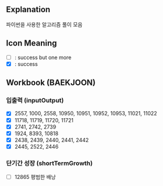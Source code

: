 ## Explanation

파이썬을 사용한 알고리즘 풀이 모음

## Icon Meaning

- [ ] : success but one more
- [x] : success

## Workbook (BAEKJOON)

### 입출력 (inputOutput)

- [x] 2557, 1000, 2558, 10950, 10951, 10952, 10953, 11021, 11022
- [x] 11718, 11719, 11720, 11721
- [x] 2741, 2742, 2739
- [x] 1924, 8393, 10818
- [x] 2438, 2439, 2440, 2441, 2442
- [x] 2445, 2522, 2446

### 단기간 성장 (shortTermGrowth)

- [ ] 12865 평범한 배낭
